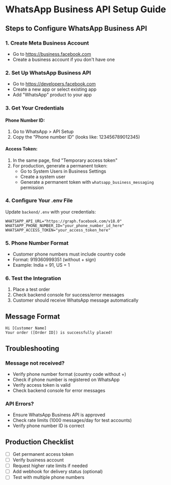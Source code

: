 # WhatsApp Business API Setup Guide

## Steps to Configure WhatsApp Business API

### 1. Create Meta Business Account
- Go to https://business.facebook.com
- Create a business account if you don't have one

### 2. Set Up WhatsApp Business API
- Go to https://developers.facebook.com
- Create a new app or select existing app
- Add "WhatsApp" product to your app

### 3. Get Your Credentials

#### Phone Number ID:
1. Go to WhatsApp > API Setup
2. Copy the "Phone number ID" (looks like: 123456789012345)

#### Access Token:
1. In the same page, find "Temporary access token"
2. For production, generate a permanent token:
   - Go to System Users in Business Settings
   - Create a system user
   - Generate a permanent token with `whatsapp_business_messaging` permission

### 4. Configure Your .env File

Update `backend/.env` with your credentials:

```env
WHATSAPP_API_URL="https://graph.facebook.com/v18.0"
WHATSAPP_PHONE_NUMBER_ID="your_phone_number_id_here"
WHATSAPP_ACCESS_TOKEN="your_access_token_here"
```

### 5. Phone Number Format
- Customer phone numbers must include country code
- Format: 919360999351 (without + sign)
- Example: India = 91, US = 1

### 6. Test the Integration
1. Place a test order
2. Check backend console for success/error messages
3. Customer should receive WhatsApp message automatically

## Message Format
```
Hi [Customer Name]
Your order ([Order ID]) is successfully placed!
```

## Troubleshooting

### Message not received?
- Verify phone number format (country code without +)
- Check if phone number is registered on WhatsApp
- Verify access token is valid
- Check backend console for error messages

### API Errors?
- Ensure WhatsApp Business API is approved
- Check rate limits (1000 messages/day for test accounts)
- Verify phone number ID is correct

## Production Checklist
- [ ] Get permanent access token
- [ ] Verify business account
- [ ] Request higher rate limits if needed
- [ ] Add webhook for delivery status (optional)
- [ ] Test with multiple phone numbers
